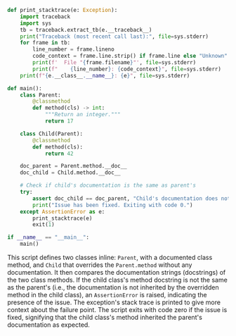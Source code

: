 ```python
def print_stacktrace(e: Exception):
    import traceback
    import sys
    tb = traceback.extract_tb(e.__traceback__)
    print("Traceback (most recent call last):", file=sys.stderr)
    for frame in tb:
        line_number = frame.lineno
        code_context = frame.line.strip() if frame.line else "Unknown"
        print(f'  File "{frame.filename}"', file=sys.stderr)
        print(f"    {line_number}: {code_context}", file=sys.stderr)
    print(f"{e.__class__.__name__}: {e}", file=sys.stderr)

def main():
    class Parent:
        @classmethod
        def method(cls) -> int:
            """Return an integer."""
            return 17

    class Child(Parent):
        @classmethod
        def method(cls):
            return 42

    doc_parent = Parent.method.__doc__
    doc_child = Child.method.__doc__

    # Check if child's documentation is the same as parent's
    try:
        assert doc_child == doc_parent, "Child's documentation does not match Parent's"
        print("Issue has been fixed. Exiting with code 0.")
    except AssertionError as e:
        print_stacktrace(e)
        exit(1)

if __name__ == "__main__":
    main()
```

This script defines two classes inline: `Parent`, with a documented class method, and `Child` that overrides the `Parent.method` without any documentation. It then compares the documentation strings (docstrings) of the two class methods. If the child class's method docstring is not the same as the parent's (i.e., the documentation is not inherited by the overridden method in the child class), an `AssertionError` is raised, indicating the presence of the issue. The exception's stack trace is printed to give more context about the failure point. The script exits with code zero if the issue is fixed, signifying that the child class's method inherited the parent's documentation as expected.